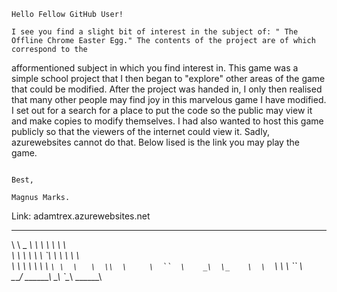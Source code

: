 	Hello Fellow GitHub User!
	
	I see you find a slight bit of interest in the subject of: " The Offline Chrome Easter Egg." The contents of the project are of which correspond to the 
afformentioned subject in which you find interest in. This game was a simple school project that I then began to  "explore" other areas of the game that could be
modified. After the project was handed in, I only then realised that many other people may find joy in this marvelous game I have modified. I set out for a search
for a place to put the code so the public may view it and make copies to modify themselves. I had also wanted to host this game publicly so that the viewers of the
internet could view it. Sadly, azurewebsites cannot do that. Below lised is the link you may play the game.

																												Best,
																												Magnus Marks.
																												

Link: adamtrex.azurewebsites.net




  ______     ______     __      __     ______        
  \      \   \_    _\   \  \\   \  \   \      \      
   \  \\  \     \  \     \  \`\  \  \   \  \\  \     
    \  \\  \     \  \     \  \ `\ \  \   \  \\  \    
     \  ``  \    _\  \_    \  \  `\\  \   \  ``  \   
      \_____/    \______\   \__\   `\__\   \______\